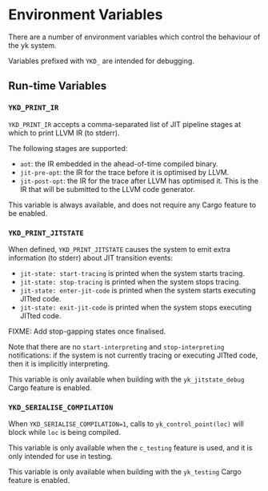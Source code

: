 # Environment Variables

There are a number of environment variables which control the behaviour of the
yk system.

Variables prefixed with `YKD_` are intended for debugging.

## Run-time Variables

### `YKD_PRINT_IR`

`YKD_PRINT_IR` accepts a comma-separated list of JIT pipeline stages at which
to print LLVM IR (to stderr).

The following stages are supported:

 - `aot`: the IR embedded in the ahead-of-time compiled binary.
 - `jit-pre-opt`: the IR for the trace before it is optimised by LLVM.
 - `jit-post-opt`: the IR for the trace after LLVM has optimised it. This is
   the IR that will be submitted to the LLVM code generator.

This variable is always available, and does not require any Cargo feature to be
enabled.

### `YKD_PRINT_JITSTATE`

When defined, `YKD_PRINT_JITSTATE` causes the system to emit extra information
(to stderr) about JIT transition events:

 * `jit-state: start-tracing` is printed when the system starts tracing.
 * `jit-state: stop-tracing` is printed when the system stops tracing.
 * `jit-state: enter-jit-code` is printed when the system starts executing
   JITted code.
 * `jit-state: exit-jit-code` is printed when the system stops executing
   JITted code.

FIXME: Add stop-gapping states once finalised.

Note that there are no `start-interpreting` and `stop-interpreting`
notifications: if the system is not currently tracing or executing JITted code,
then it is implicitly interpreting.

This variable is only available when building with the `yk_jitstate_debug`
Cargo feature is enabled.

### `YKD_SERIALISE_COMPILATION`

When `YKD_SERIALISE_COMPILATION=1`, calls to `yk_control_point(loc)` will block
while `loc` is being compiled.

This variable is only available when the `c_testing` feature is used, and it is
only intended for use in testing.

This variable is only available when building with the `yk_testing` Cargo
feature is enabled.
